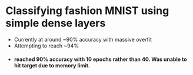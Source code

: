 # Classifying fashion MNIST using simple dense layers
<ul>
<li>Currently at around ~90% accuracy with massive overfit</li>
<li>Attempting to reach ~94%</li>
<li><h4>reached 90% accuracy with 10 epochs rather than 40. Was unable to hit target due to memory limit.</h4></li>
</ul>
